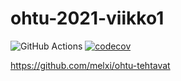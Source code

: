 # ohtu-2021-viikko1

![GitHub Actions](https://github.com/melxi/ohtu-2021-viikko1/workflows/Java%20CI%20with%20Gradle/badge.svg)
[![codecov](https://codecov.io/gh/melxi/ohtu-2021-viikko1/branch/main/graph/badge.svg?token=BYE9FU85RD)](https://codecov.io/gh/melxi/ohtu-2021-viikko1)

https://github.com/melxi/ohtu-tehtavat
